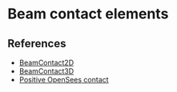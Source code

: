 # Beam contact elements

## References
- [BeamContact2D](https://opensees.berkeley.edu/wiki/index.php/BeamContact2D)
- [BeamContact3D](https://opensees.berkeley.edu/wiki/index.php/BeamContact3D)
- [Positive OpenSees contact](https://portwooddigital.com/2025/10/19/positive-opensees-contact/)

